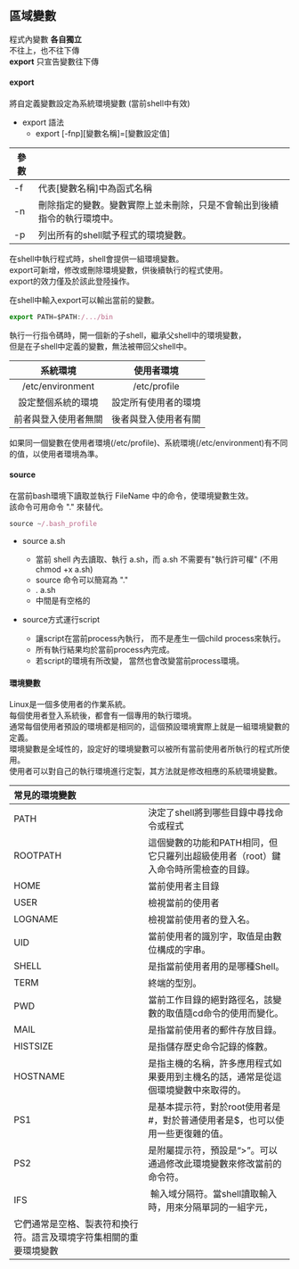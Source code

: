 ## 區域變數

程式內變數 **各自獨立**   
不往上，也不往下傳   
**export** 只宣告變數往下傳

#### export
將自定義變數設定為系統環境變數 (當前shell中有效)
* export 語法
    * export [-fnp][變數名稱]=[變數設定值]

| 參數 |  |
| ---- | ---- |
| -f | 代表[變數名稱]中為函式名稱 |
| -n | 刪除指定的變數。變數實際上並未刪除，只是不會輸出到後續指令的執行環境中。 |
| -p | 列出所有的shell賦予程式的環境變數。 |


在shell中執行程式時，shell會提供一組環境變數。   
export可新增，修改或刪除環境變數，供後續執行的程式使用。   
export的效力僅及於該此登陸操作。

在shell中輸入export可以輸出當前的變數。
```js
export PATH=$PATH:/.../bin
```

執行一行指令碼時，開一個新的子shell，繼承父shell中的環境變數，   
但是在子shell中定義的變數，無法被帶回父shell中。

| 系統環境 | 使用者環境 |
| :---: | :---: |
| /etc/environment | /etc/profile |
| 設定整個系統的環境 | 設定所有使用者的環境 |
| 前者與登入使用者無關 | 後者與登入使用者有關 |

如果同一個變數在使用者環境(/etc/profile)、系統環境(/etc/environment)有不同的值，以使用者環境為準。

#### source

在當前bash環境下讀取並執行 FileName 中的命令，使環境變數生效。   
該命令可用命令 "." 來替代。
```js
source ~/.bash_profile
```

* source a.sh
    * 當前 shell 內去讀取、執行 a.sh，而 a.sh 不需要有"執行許可權" (不用 chmod +x a.sh)
    * source 命令可以簡寫為 "."
    * . a.sh
    * 中間是有空格的


* source方式運行script
    * 讓script在當前process內執行， 而不是產生一個child process來執行。
    * 所有執行結果均於當前process內完成。
    * 若script的環境有所改變， 當然也會改變當前process環境。

#### 環境變數
Linux是一個多使用者的作業系統。   
每個使用者登入系統後，都會有一個專用的執行環境。   
通常每個使用者預設的環境都是相同的，這個預設環境實際上就是一組環境變數的定義。   
環境變數是全域性的，設定好的環境變數可以被所有當前使用者所執行的程式所使用。   
使用者可以對自己的執行環境進行定製，其方法就是修改相應的系統環境變數。

|常見的環境變數   ||
|:---|:---|
|PATH|決定了shell將到哪些目錄中尋找命令或程式|
|ROOTPATH|這個變數的功能和PATH相同，但它只羅列出超級使用者（root）鍵入命令時所需檢查的目錄。|
|HOME|當前使用者主目錄|
|USER|檢視當前的使用者|
|LOGNAME|檢視當前使用者的登入名。|
|UID|當前使用者的識別字，取值是由數位構成的字串。|
|SHELL|是指當前使用者用的是哪種Shell。|
|TERM|終端的型別。|
|PWD|當前工作目錄的絕對路徑名，該變數的取值隨cd命令的使用而變化。|
|MAIL|是指當前使用者的郵件存放目錄。|
|HISTSIZE|是指儲存歷史命令記錄的條數。|
|HOSTNAME|是指主機的名稱，許多應用程式如果要用到主機名的話，通常是從這個環境變數中來取得的。|
|PS1|是基本提示符，對於root使用者是#，對於普通使用者是$，也可以使用一些更復雜的值。|
|PS2|是附屬提示符，預設是“>”。可以通過修改此環境變數來修改當前的命令符。|
|IFS| 輸入域分隔符。當shell讀取輸入時，用來分隔單詞的一組字元，
它們通常是空格、製表符和換行符。語言及環境字符集相關的重要環境變數|

